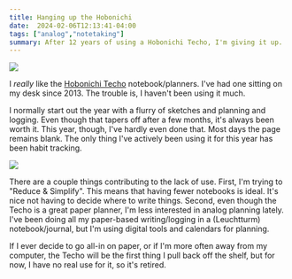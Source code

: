 ```yaml
---
title: Hanging up the Hobonichi
date:  2024-02-06T12:13:41-04:00
tags: ["analog","notetaking"]
summary: After 12 years of using a Hobonichi Techo, I'm giving it up.
---
```


![](/img/2024/02/20240206-hobonichi.jpg)


I *really* like the [Hobonichi Techo](https://www.1101.com/store/techo/en/) notebook/planners. I've had one sitting on my desk since 2013. The trouble is, I haven't been using it much.

I normally start out the year with a flurry of sketches and planning and logging. Even though that tapers off after a few months, it's always been worth it. This year, though, I've hardly even done that. Most days the page remains blank. The only thing I've actively been using it for this year has been habit tracking.

![](/img/2024/02/20240206-habits.jpg)

There are a couple things contributing to the lack of use. First, I'm trying to "Reduce & Simplify". This means that having fewer notebooks is ideal. It's nice not having to decide where to write things. Second, even though the Techo is a great paper planner, I'm less interested in analog planning lately. I've been doing all my paper-based writing/logging in a (Leuchtturm) notebook/journal, but I'm using digital tools and calendars for planning.

If I ever decide to go all-in on paper, or if I'm more often away from my computer, the Techo will be the first thing I pull back off the shelf, but for now, I have no real use for it, so it's retired.
